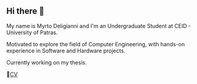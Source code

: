 ## Hi there 👋

My name is Myrto Deligianni and I'm an Undergraduate Student at CEID - University of Patras.

Motivated to explore the field of Computer Engineering, with hands-on experience in Software and Hardware projects.

Currently working on my thesis. 

📃[CV](CV_Deligianni_Myrto.pdf)

